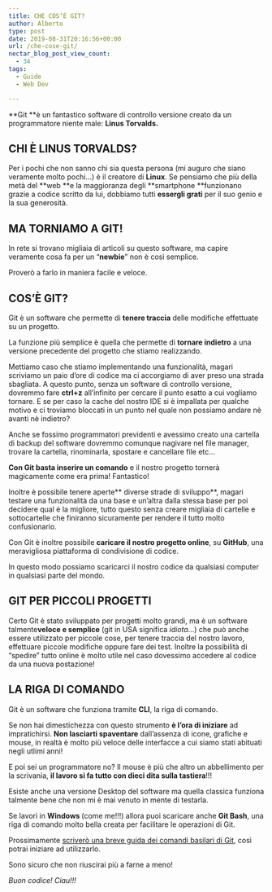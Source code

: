 ```yaml
---
title: CHE COS’È GIT?
author: Alberto
type: post
date: 2019-08-31T20:16:56+00:00
url: /che-cose-git/
nectar_blog_post_view_count:
  - 34
tags:
  - Guide
  - Web Dev

---
```

**Git&nbsp;**è un fantastico software di controllo versione creato da un programmatore niente male:&nbsp;**Linus Torvalds.**

## CHI È LINUS TORVALDS?

Per i pochi che non sanno chi sia questa persona (mi auguro che siano veramente molto pochi…) è il creatore di&nbsp;**Linux**. Se pensiamo che più della metà del&nbsp;**web&nbsp;**e la maggioranza degli&nbsp;**smartphone&nbsp;**funzionano grazie a codice scritto da lui, dobbiamo tutti&nbsp;**essergli grati**&nbsp;per il suo genio e la sua generosità.

## MA TORNIAMO A GIT!

In rete si trovano migliaia di articoli su questo software, ma capire veramente cosa fa per un “**newbie**” non è così semplice.

Proverò a farlo in maniera facile e veloce.

## COS’È GIT?

Git è un software che permette di&nbsp;**tenere traccia**&nbsp;delle modifiche effettuate su un progetto.

La funzione più semplice è quella che permette di&nbsp;**tornare indietro**&nbsp;a una versione precedente del progetto che stiamo realizzando.

Mettiamo caso che stiamo implementando una funzionalità, magari scriviamo un paio d’ore di codice ma ci accorgiamo di aver preso una strada sbagliata. A questo punto, senza un software di controllo versione, dovremmo fare&nbsp;**ctrl+z**&nbsp;all’infinito per cercare il punto esatto a cui vogliamo tornare. E se per caso la cache del nostro IDE si è impallata per qualche motivo e ci troviamo bloccati in un punto nel quale non possiamo andare nè avanti nè indietro?

Anche se fossimo programmatori previdenti e avessimo creato una cartella di backup del software dovremmo comunque nagivare nel file manager, trovare la cartella, rinominarla, spostare e cancellare file etc…

**Con Git basta inserire un comando**&nbsp;e il nostro progetto tornerà magicamente come era prima! Fantastico!

Inoltre è possibile tenere aperte**&nbsp;diverse strade di sviluppo**, magari testare una funzionalità da una base e un’altra dalla stessa base per poi decidere qual è la migliore, tutto questo senza creare migliaia di cartelle e sottocartelle che finiranno sicuramente per rendere il tutto molto confusionario.

Con Git è inoltre possibile&nbsp;**caricare il nostro progetto online**, su&nbsp;**GitHub**, una meravigliosa piattaforma di condivisione di codice.

In questo modo possiamo scaricarci il nostro codice da qualsiasi computer in qualsiasi parte del mondo.

## GIT PER PICCOLI PROGETTI

Certo Git è stato sviluppato per progetti molto grandi, ma è un software talmente**veloce e semplice**&nbsp;(git in USA significa&nbsp;_idiota_…) che può anche essere utilizzato per piccole cose, per tenere traccia del nostro lavoro, effettuare piccole modifiche oppure fare dei test. Inoltre la possibilità di “spedire” tutto online è molto utile nel caso dovessimo accedere al codice da una nuova postazione!

## LA RIGA DI COMANDO

Git è un software che funziona tramite&nbsp;**CLI**, la riga di comando.

Se non hai dimestichezza con questo strumento&nbsp;**è l’ora di iniziare**&nbsp;ad impratichirsi.&nbsp;**Non lasciarti spaventare**&nbsp;dall’assenza di icone, grafiche e mouse, in realtà è molto più veloce delle interfacce a cui siamo stati abituati negli utlimi anni!

E poi sei un programmatore no? Il mouse è più che altro un abbellimento per la scrivania,&nbsp;**il lavoro si fa tutto con dieci dita sulla tastiera**!!!

Esiste anche una versione Desktop del software ma quella classica funziona talmente bene che non mi è mai venuto in mente di testarla.

Se lavori in&nbsp;**Windows&nbsp;**(come me!!!) allora puoi scaricare anche&nbsp;**Git Bash**, una riga di comando molto bella creata per facilitare le operazioni di Git.

Prossimamente [scriverò una breve guida dei comandi basilari di Git][1], così potrai iniziare ad utilizzarlo.

Sono sicuro che non riuscirai più a farne a meno!

_Buon codice! Ciau!!!_

 [1]: https://albertoreineri.it/guide/come-usare-git/